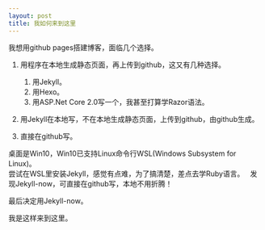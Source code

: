 ```yaml
---
layout: post
title: 我如何来到这里
---
```


我想用github pages搭建博客，面临几个选择。

1. 用程序在本地生成静态页面，再上传到github，这又有几种选择。
    1. 用Jekyll。
    1. 用Hexo。
    1. 用ASP.Net Core 2.0写一个，我甚至打算学Razor语法。

1. 用Jekyll在本地写，不在本地生成静态页面，上传到github，由github生成。
1. 直接在github写。

桌面是Win10，Win10已支持Linux命令行WSL(Windows Subsystem for Linux)。  
尝试在WSL里安装Jekyll，感觉有点难，为了搞清楚，差点去学Ruby语言。  
发现Jekyll-now，可直接在github写，本地不用折腾！  

最后决定用Jekyll-now。  

我是这样来到这里。  
